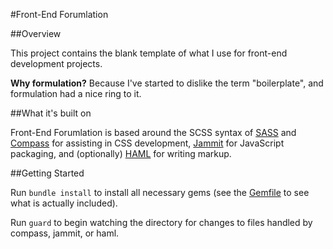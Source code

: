 #Front-End Forumlation

##Overview

This project contains the blank template of what I use for front-end development projects.

__Why formulation?__ Because I've started to dislike the term "boilerplate", and formulation had a nice ring to it.

##What it's built on

Front-End Forumlation is based around the SCSS syntax of [SASS](http://www.sass-lang.com) and [Compass](http://compass-style.org/) for assisting in CSS development, [Jammit](http://documentcloud.github.com/jammit/) for JavaScript packaging, and (optionally) [HAML](http://haml-lang.com/) for writing markup.

##Getting Started

Run `bundle install` to install all necessary gems (see the [Gemfile](https://github.com/markupboy/front-end-forumulation/blob/master/Gemfile) to see what is actually included).

Run `guard` to begin watching the directory for changes to files handled by compass, jammit, or haml.